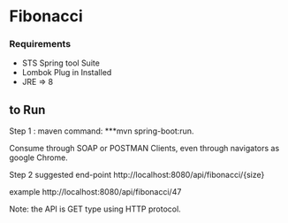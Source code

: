 # Fibonacci

### Requirements
  <ul>
    <li>STS Spring tool Suite</li>
    <li>Lombok Plug in Installed</li>
    <li>JRE => 8</li>
  </ul>

## to Run 

Step 1 : maven command: ***mvn spring-boot:run.

Consume through SOAP or POSTMAN Clients, even through navigators as google Chrome.

Step 2
suggested end-point
http://localhost:8080/api/fibonacci/{size} 

example
http://localhost:8080/api/fibonacci/47


Note: the API is GET type using HTTP protocol.
